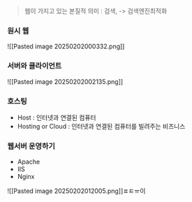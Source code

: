  > 웹이 가지고 있는 본질적 의미 : 검색, -> 검색엔진최적화
 
### 원시 웹
![[Pasted image 20250202000332.png]]

### 서버와 클라이언트
![[Pasted image 20250202002135.png]]
### 호스팅
- Host : 인터넷과 연결된 컴퓨터
- Hosting or Cloud : 인터넷과 연결된 컴퓨터를 빌려주는 비즈니스

### 웹서버 운영하기
- Apache
- IIS
- Nginx 

![[Pasted image 20250202012005.png]]ㅍㅌㅠ이